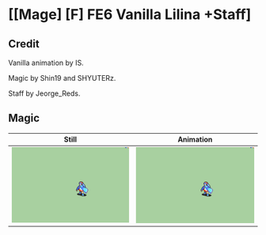 # [\[Mage\] \[F\] FE6 Vanilla Lilina +Staff]

## Credit

Vanilla animation by IS.

Magic by Shin19 and SHYUTERz.

Staff by Jeorge_Reds.
	
## Magic

| Still | Animation |
| :---: | :-------: |
| ![Magic still](./Magic_000.png) | ![Magic animation](./Magic.gif) |
